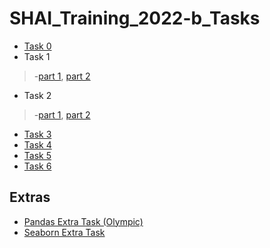# SHAI_Training_2022-b_Tasks
- [Task 0](https://github.com/GalalMohammed/SHAI_Training_2022-b_Tasks/blob/main/Task_0_exercises_answered.ipynb)
- Task 1
 > -[part 1](https://github.com/GalalMohammed/SHAI_Training_2022-b_Tasks/blob/main/Task_1_Numpy_Exercises_answered.ipynb), [part 2](https://github.com/GalalMohammed/SHAI_Training_2022-b_Tasks/blob/main/Task_1_part_2_Pandas__Exercises_answered.ipynb)
- Task 2
> -[part 1](https://github.com/GalalMohammed/SHAI_Training_2022-b_Tasks/blob/main/Task_2_part_1_Matplotlib_Exercises_answered.ipynb), [part 2](https://github.com/GalalMohammed/SHAI_Training_2022-b_Tasks/blob/main/Task_2_part_2_Seaborn_Exercises_answered.ipynb)
- [Task 3](https://github.com/GalalMohammed/SHAI_Training_2022-b_Tasks/blob/main/Top_50_Spotify_Songs_EDA.pbix)
- [Task 4](https://github.com/GalalMohammed/SHAI_Training_2022-b_Tasks/blob/main/%D8%AC%D9%84%D8%A7%D9%84%20%D9%85%D8%AD%D9%85%D8%AF%20-%20Task%204.pdf)
- [Task 5](https://github.com/GalalMohammed/SHAI_Training_2022-b_Tasks/blob/main/Task_5_exercises_answered.ipynb)
- [Task 6](https://github.com/GalalMohammed/SHAI_Training_2022-b_Tasks/blob/main/Task_6_exercises_answered.ipynb)

## Extras
- [Pandas Extra Task (Olympic)](https://github.com/GalalMohammed/SHAI_Training_2022-b_Tasks/blob/main/Olympic_answered.ipynb)
- [Seaborn Extra Task](https://github.com/GalalMohammed/SHAI_Training_2022-b_Tasks/blob/main/Seaborn_Extra_answered.ipynb)
